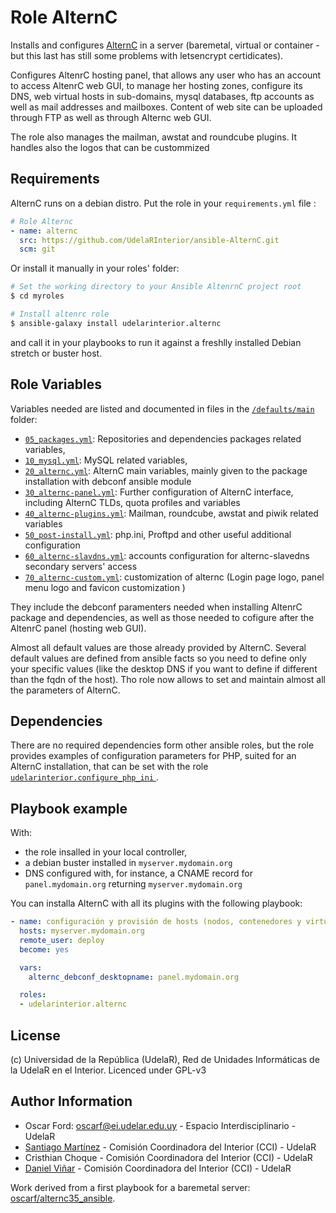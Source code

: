 # Role AlternC

Installs and configures [AlternC](https://alternc.com/Home-en) in a server (baremetal, virtual or container - but this last has still some problems with letsencrypt certidicates).

Configures AltenrC hosting panel, that allows any user who has an account to access AltenrC web GUI, to manage her hosting zones, configure its DNS, web virtual hosts in sub-domains, mysql databases, ftp accounts as well as mail addresses and mailboxes. Content of web site can be uploaded through FTP as well as through Alternc web GUI.

The role also manages the mailman, awstat and roundcube plugins. It handles also the logos that can be custommized 

## Requirements

AlternC runs on a debian distro. Put the role in your `requirements.yml` file :

```yaml
# Role Alternc
- name: alternc
  src: https://github.com/UdelaRInterior/ansible-AlternC.git
  scm: git
```
Or install it manually in your roles' folder:
```bash
# Set the working directory to your Ansible AltenrnC project root
$ cd myroles

# Install altenrc role
$ ansible-galaxy install udelarinterior.alternc
```

and call it in your playbooks to run it against a freshlly installed Debian stretch or buster host.  

## Role Variables

Variables needed are listed and documented in files in the [`/defaults/main`](defaults/main) folder:
* [`05_packages.yml`](/defaults/main/05_packages.yml): Repositories and dependencies packages related variables, 
* [`10_mysql.yml`](/defaults/main/10_mysql.yml): MySQL related variables, 
* [`20_alternc.yml`](/defaults/main/20_alternc.yml): AlternC main variables, mainly given to the package installation with debconf ansible module 
* [`30_alternc-panel.yml`](/defaults/main/30_alternc-panel.yml): Further configuration of AlternC interface, including AlternC TLDs, quota profiles and variables
* [`40_alternc-plugins.yml`](/defaults/main/40_alternc-plugins.yml): Mailman, roundcube, awstat and piwik related variables
* [`50_post-install.yml`](/defaults/main/50_post-install.yml): php.ini, Proftpd and other useful additional configuration
* [`60_alternc-slavdns.yml`](/defaults/main/60_alternc-slavdns.yml): accounts configuration for alternc-slavedns secondary servers' access
* [`70_alternc-custom.yml`](/defaults/main/70_alternc-custom.yml): customization of alternc (Login page logo, panel menu logo and favicon customization )

They include the debconf paramenters needed when installing AltenrC package and dependencies, as well as those needed to cofigure after the AltenrC panel
(hosting web GUI).

Almost all default values are those already provided by AlternC. Several default values are defined from ansible facts so you need to define only your specific values (like the desktop DNS if you want to define if different than the fqdn of the host). Tho role now allows to set and maintain almost all the parameters of AlternC. 

## Dependencies

There are no required dependencies form other ansible roles, but the role provides examples of configuration parameters for PHP, suited for an AlternC installation, that can be set with the role [`udelarinterior.configure_php_ini` ](https://github.com/UdelaRInterior/ansible-role-configure-php-ini).

## Playbook example

With: 
* the role insalled in your local controller, 
* a debian buster installed in `myserver.mydomain.org`
* DNS configured with, for instance, a CNAME record for `panel.mydomain.org` returning `myserver.mydomain.org`

You can installa AlternC with all its plugins with the following playbook:

```YAML
- name: configuración y provisión de hosts (nodos, contenedores y virtuales)
  hosts: myserver.mydomain.org
  remote_user: deploy
  become: yes

  vars:
    alternc_debconf_desktopname: panel.mydomain.org

  roles:
  - udelarinterior.alternc

```

## License

(c) Universidad de la República (UdelaR), Red de Unidades Informáticas de la UdelaR en el Interior. Licenced under GPL-v3

## Author Information

- Oscar Ford: oscarf@ei.udelar.edu.uy - Espacio Interdisciplinario - UdelaR
- [Santiago Martínez](https://github.com/santiagomr) - Comisión Coordinadora del Interior (CCI) - UdelaR
- Cristhian Choque - Comisión Coordinadora del Interior (CCI) - UdelaR
- [Daniel Viñar](https://github.com/ulvida/) - Comisión Coordinadora del Interior (CCI) - UdelaR

Work derived from a first playbook for a baremetal server: [oscarf/alternc35_ansible](https://git.interior.edu.uy/oscarf/alternc35_ansible).